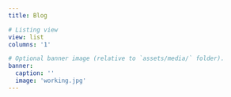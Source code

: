 ```yaml
---
title: Blog

# Listing view
view: list
columns: '1'

# Optional banner image (relative to `assets/media/` folder).
banner:
  caption: ''
  image: 'working.jpg'
---
```


